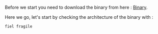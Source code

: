 Before we start you need to download the binary from here : [Binary](./fragile).

Here we go, let's start by checking the architecture of the binary with : 
```console
fiel fragile
```

